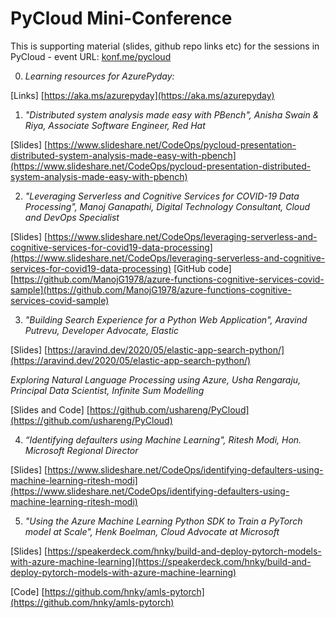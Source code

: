 # PyCloud Mini-Conference 
This is supporting material (slides, github repo links etc) for the sessions in PyCloud - event URL: [konf.me/pycloud](konf.me/pycloud)

0. _Learning resources for AzurePyday:_ 

[Links] [https://aka.ms/azurepyday](https://aka.ms/azurepyday)

1. _"Distributed system analysis made easy with PBench", Anisha Swain & Riya, Associate Software Engineer, Red Hat_

[Slides] [https://www.slideshare.net/CodeOps/pycloud-presentation-distributed-system-analysis-made-easy-with-pbench](https://www.slideshare.net/CodeOps/pycloud-presentation-distributed-system-analysis-made-easy-with-pbench)  

2. _"Leveraging Serverless and Cognitive Services for COVID-19 Data Processing", Manoj Ganapathi, Digital Technology Consultant, Cloud and DevOps Specialist_

[Slides] [https://www.slideshare.net/CodeOps/leveraging-serverless-and-cognitive-services-for-covid19-data-processing](https://www.slideshare.net/CodeOps/leveraging-serverless-and-cognitive-services-for-covid19-data-processing)
[GitHub code] [https://github.com/ManojG1978/azure-functions-cognitive-services-covid-sample](https://github.com/ManojG1978/azure-functions-cognitive-services-covid-sample) 

3. _"Building Search Experience for a Python Web Application", Aravind Putrevu, Developer Advocate, Elastic_

[Slides] [https://aravind.dev/2020/05/elastic-app-search-python/](https://aravind.dev/2020/05/elastic-app-search-python/) 

_Exploring Natural Language Processing using Azure, Usha Rengaraju, Principal Data Scientist, Infinite Sum Modelling_

[Slides and Code] [https://github.com/ushareng/PyCloud](https://github.com/ushareng/PyCloud)

4. _“Identifying defaulters using Machine Learning", Ritesh Modi, Hon. Microsoft Regional Director_

[Slides] [https://www.slideshare.net/CodeOps/identifying-defaulters-using-machine-learning-ritesh-modi](https://www.slideshare.net/CodeOps/identifying-defaulters-using-machine-learning-ritesh-modi)

5. _"Using the Azure Machine Learning Python SDK to Train a PyTorch model at Scale", Henk Boelman, Cloud Advocate at Microsoft_

[Slides] [https://speakerdeck.com/hnky/build-and-deploy-pytorch-models-with-azure-machine-learning](https://speakerdeck.com/hnky/build-and-deploy-pytorch-models-with-azure-machine-learning) 

[Code] [https://github.com/hnky/amls-pytorch](https://github.com/hnky/amls-pytorch)

